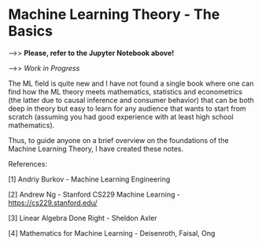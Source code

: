 # Machine Learning Theory - The Basics

-->> **Please, refer to the Jupyter Notebook above!**

-->> _Work in Progress_


The ML field is quite new and I have not found a single book where one can find how the ML theory meets mathematics, statistics and econometrics (the latter due to causal inference and consumer behavior) that can be both deep in theory but easy to learn for any audience that wants to start from scratch (assuming you had good experience with at least high school mathematics). 

Thus, to guide anyone on a brief overview on the foundations of the Machine Learning Theory, I have created these notes.

References:

[1] Andriy Burkov - Machine Learning Engineering

[2] Andrew Ng - Stanford CS229 Machine Learning - https://cs229.stanford.edu/

[3] Linear Algebra Done Right - Sheldon Axler

[4] Mathematics for Machine Learning - Deisenroth, Faisal, Ong
